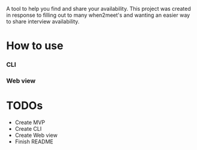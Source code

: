 A tool to help you find and share your availability.
This project was created in response to filling out to many when2meet's and wanting an easier way to share interview availability.

# How to use

### CLI

### Web view

# TODOs

- Create MVP
- Create CLI
- Create Web view
- Finish README

